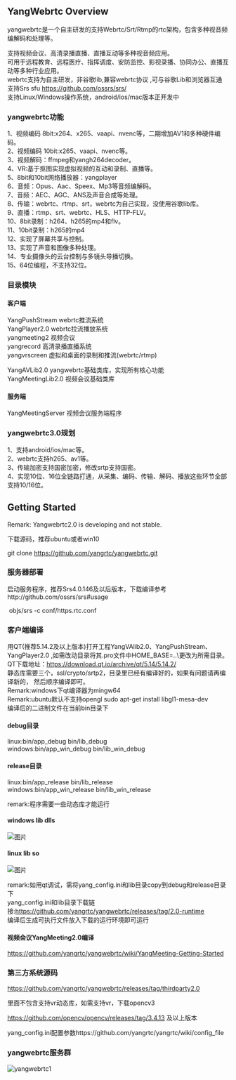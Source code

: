 ## YangWebrtc Overview

yangwebrtc是一个自主研发的支持Webrtc/Srt/Rtmp的rtc架构，包含多种视音频编解码和处理等。  

支持视频会议、高清录播直播、直播互动等多种视音频应用。  
可用于远程教育、远程医疗、指挥调度、安防监控、影视录播、协同办公、直播互动等多种行业应用。  
webrtc支持为自主研发，非谷歌lib,兼容webrtc协议 ,可与谷歌Lib和浏览器互通  
支持Srs sfu https://github.com/ossrs/srs/  
支持Linux/Windows操作系统，android/ios/mac版本正开发中  

### yangwebrtc功能

 1、视频编码 8bit:x264、x265、vaapi、nvenc等，二期增加AV1和多种硬件编码。  
 2、视频编码 10bit:x265、vaapi、nvenc等。  
 3、视频解码：ffmpeg和yangh264decoder。  
 4、VR:基于抠图实现虚拟视频的互动和录制、直播等。  
 5、8bit和10bit网络播放器：yangplayer  
 6、音频：Opus、Aac、Speex、Mp3等音频编解码。  
 7、音频：AEC、AGC、ANS及声音合成等处理。  
 8、传输：webrtc、rtmp、srt，webrtc为自己实现，没使用谷歌lib库。  
 9、直播：rtmp、srt、webrtc、HLS、HTTP-FLV。  
 10、8bit录制：h264、h265的mp4和flv。  
 11、10bit录制：h265的mp4  
 12、实现了屏幕共享与控制。  
 13、实现了声音和图像多种处理。  
 14、专业摄像头的云台控制与多镜头导播切换。  
 15、64位编程，不支持32位。  

### 目录模块
#### 客户端
YangPushStream webrtc推流系统  
YangPlayer2.0 webrtc拉流播放系统  
yangmeeting2 视频会议  
yangrecord 高清录播直播系统  
yangvrscreen 虚拟和桌面的录制和推流(webrtc/rtmp)  

YangAVLib2.0 yangwebrtc基础类库，实现所有核心功能  
YangMeetingLib2.0 视频会议基础类库  
#### 服务端
YangMeetingServer 视频会议服务端程序  

### yangwebrtc3.0规划  

 1、支持android/ios/mac等。  
 2、webrtc支持h265、av1等。   
 3、传输加密支持国密加密，修改srtp支持国密。  
 4、实现10位、16位全链路打通，从采集、编码、传输、解码、播放这些环节全部支持10/16位。  
  

## Getting Started

Remark: Yangwebrtc2.0 is developing and not stable.  

下载源码，推荐ubuntu或者win10

git clone https://github.com/yangrtc/yangwebrtc.git 


### 服务器部署

启动服务程序，推荐Srs4.0.146及以后版本，下载编译参考http://github.com/ossrs/srs#usage

​      objs/srs -c conf/https.rtc.conf



### 客户端编译

用QT(推荐5.14.2及以上版本)打开工程YangVAlib2.0、YangPushStream、YangPlayer2.0 ,如需改动目录将其.pro文件中HOME_BASE=..\更改为所需目录。  
QT下载地址：https://download.qt.io/archive/qt/5.14/5.14.2/  
静态库需要三个，ssl/crypto/srtp2，目录里已经有编译好的，如果有问题请再编译新的， 然后顺序编译即可。  
Remark:windows下qt编译器为mingw64  
Remark:ubuntu默认不支持opengl sudo apt-get install libgl1-mesa-dev  
编译后的二进制文件在当前bin目录下  
#### debug目录  
linux:bin/app_debug bin/lib_debug  
windows:bin/app_win_debug bin/lib_win_debug  
#### release目录  
linux:bin/app_release bin/lib_release  
windows:bin/app_win_release bin/lib_win_release  

remark:程序需要一些动态库才能运行  
#### windows lib dlls
![图片](https://user-images.githubusercontent.com/87118023/133883028-78abbe6f-4fa1-4817-8ed5-c29951561657.png)
#### linux lib so
![图片](https://user-images.githubusercontent.com/87118023/133883160-c10df7ba-ea97-482d-99b4-cb09af73d723.png)

remark:如用qt调试，需将yang_config.ini和lib目录copy到debug和release目录下   
yang_config.ini和lib目录下载链接:https://github.com/yangrtc/yangwebrtc/releases/tag/2.0-runtime   
编译后生成可执行文件放入下载的运行环境即可运行    
 
#### 视频会议YangMeeting2.0编译 

https://github.com/yangrtc/yangwebrtc/wiki/YangMeeting-Getting-Started
  

### 第三方系统源码

https://github.com/yangrtc/yangwebrtc/releases/tag/thirdparty2.0

里面不包含支持vr动态库，如需支持vr，下载opencv3

https://github.com/opencv/opencv/releases/tag/3.4.13 及以上版本

yang_config.ini配置参数https://github.com/yangrtc/yangrtc/wiki/config_file  
### yangwebrtc服务群
![yangwebrtc1](https://user-images.githubusercontent.com/87118023/133881762-a2453c7d-fa8b-4dec-8d1a-084384b23cdd.jpg)
